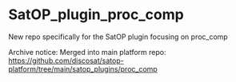 # SatOP_plugin_proc_comp
New repo specifically for the SatOP plugin focusing on proc_comp

Archive notice: Merged into main platform repo: https://github.com/discosat/satop-platform/tree/main/satop_plugins/proc_comp
